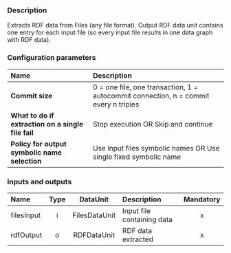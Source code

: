 ### Description

Extracts RDF data from Files (any file format). Output RDF data unit contains one entry for each input file (so every input file results in one data graph with RDF data). 

### Configuration parameters

| Name | Description |
|:----|:----|
|**Commit size** | 0 = one file, one transaction, 1 = autocommit connection, n = commit every n triples |
|**What to do if extraction on a single file fail** | Stop execution OR Skip and continue |
|**Policy for output symbolic name selection** | Use input files symbolic names OR  Use single fixed symbolic name |

### Inputs and outputs

|Name |Type | DataUnit | Description | Mandatory |
|:--------|:------:|:------:|:-------------|:---------------------:|
|filesInput |i| FilesDataUnit | Input file containing data |x|
|rdfOutput  |o| RDFDataUnit | RDF data extracted |x|
